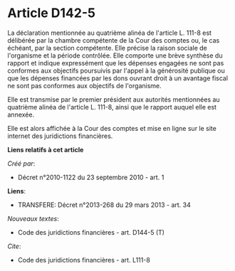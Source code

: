 # Article D142-5

La déclaration mentionnée au quatrième alinéa de l'article L. 111-8 est délibérée par la chambre compétente de la Cour des
comptes ou, le cas échéant, par la section compétente. Elle précise la raison sociale de l'organisme et la période contrôlée.
Elle comporte une brève synthèse du rapport et indique expressément que les dépenses engagées ne sont pas conformes aux
objectifs poursuivis par l'appel à la générosité publique ou que les dépenses financées par les dons ouvrant droit à un
avantage fiscal ne sont pas conformes aux objectifs de l'organisme. 

Elle est transmise par le premier président aux autorités mentionnées au quatrième alinéa de l'article L. 111-8, ainsi que le
rapport auquel elle est annexée. 

Elle est alors affichée à la Cour des comptes et mise en ligne sur le site internet des juridictions financières.

**Liens relatifs à cet article**

_Créé par_:

  - Décret n°2010-1122 du 23 septembre 2010 - art. 1

**Liens**:

  - TRANSFERE: Décret n°2013-268 du 29 mars 2013 - art. 34

_Nouveaux textes_:

  - Code des juridictions financières - art. D144-5 (T)

_Cite_:

  - Code des juridictions financières - art. L111-8
